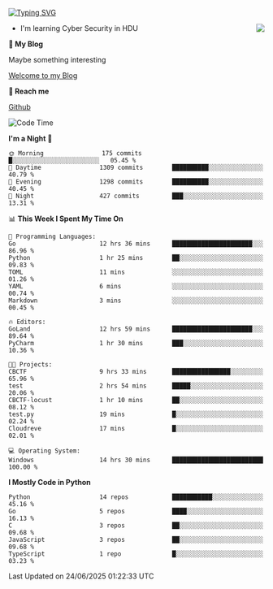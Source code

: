 [![Typing SVG](https://readme-typing-svg.herokuapp.com?font=Fira+Code&pause=1000&random=false&width=450&height=60&lines=Hello+%F0%9F%91%8B%F0%9F%8F%BB;I'm+JBNRZ)](https://git.io/typing-svg)

<a href="#">
  <img align="right" src="https://github-readme-stats.vercel.app/api?username=JBNRZ&show_icons=true&bg_color=15,f2f7fd,E0EAFC" />
</a>

- I'm learning Cyber Security in HDU

 **🌱 My Blog**

Maybe something interesting

[Welcome to my Blog](https://jbnrz.com.cn/)

 **💬 Reach me** 

[Github](https://github.com/JBNRZ)


<!--START_SECTION:waka-->
![Code Time](http://img.shields.io/badge/Code%20Time-1%2C290%20hrs%2047%20mins-blue)

**I'm a Night 🦉** 

```text
🌞 Morning                175 commits         █░░░░░░░░░░░░░░░░░░░░░░░░   05.45 % 
🌆 Daytime                1309 commits        ██████████░░░░░░░░░░░░░░░   40.79 % 
🌃 Evening                1298 commits        ██████████░░░░░░░░░░░░░░░   40.45 % 
🌙 Night                  427 commits         ███░░░░░░░░░░░░░░░░░░░░░░   13.31 % 
```


📊 **This Week I Spent My Time On** 

```text
💬 Programming Languages: 
Go                       12 hrs 36 mins      ██████████████████████░░░   86.96 % 
Python                   1 hr 25 mins        ██░░░░░░░░░░░░░░░░░░░░░░░   09.83 % 
TOML                     11 mins             ░░░░░░░░░░░░░░░░░░░░░░░░░   01.26 % 
YAML                     6 mins              ░░░░░░░░░░░░░░░░░░░░░░░░░   00.74 % 
Markdown                 3 mins              ░░░░░░░░░░░░░░░░░░░░░░░░░   00.45 % 

🔥 Editors: 
GoLand                   12 hrs 59 mins      ██████████████████████░░░   89.64 % 
PyCharm                  1 hr 30 mins        ███░░░░░░░░░░░░░░░░░░░░░░   10.36 % 

🐱‍💻 Projects: 
CBCTF                    9 hrs 33 mins       ████████████████░░░░░░░░░   65.96 % 
test                     2 hrs 54 mins       █████░░░░░░░░░░░░░░░░░░░░   20.06 % 
CBCTF-locust             1 hr 10 mins        ██░░░░░░░░░░░░░░░░░░░░░░░   08.12 % 
test.py                  19 mins             █░░░░░░░░░░░░░░░░░░░░░░░░   02.24 % 
Cloudreve                17 mins             █░░░░░░░░░░░░░░░░░░░░░░░░   02.01 % 

💻 Operating System: 
Windows                  14 hrs 30 mins      █████████████████████████   100.00 % 
```

**I Mostly Code in Python** 

```text
Python                   14 repos            ███████████░░░░░░░░░░░░░░   45.16 % 
Go                       5 repos             ████░░░░░░░░░░░░░░░░░░░░░   16.13 % 
C                        3 repos             ██░░░░░░░░░░░░░░░░░░░░░░░   09.68 % 
JavaScript               3 repos             ██░░░░░░░░░░░░░░░░░░░░░░░   09.68 % 
TypeScript               1 repo              █░░░░░░░░░░░░░░░░░░░░░░░░   03.23 % 
```




 Last Updated on 24/06/2025 01:22:33 UTC
<!--END_SECTION:waka-->
